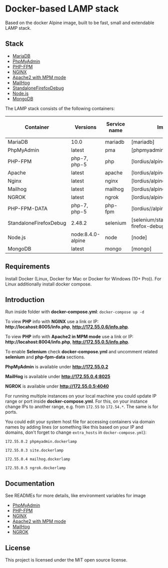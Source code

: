 # Docker-based LAMP stack
Based on the docker Alpine image, built to be fast, small and extendable LAMP stack.

## Stack
* [MariaDB](https://github.com/docker-library/mariadb)
* [PhpMyAdmin](https://github.com/phpmyadmin/phpmyadmin)
* [PHP-FPM](https://github.com/a-kom/alpine-php_fpm)
* [NGINX](https://github.com/a-kom/alpine-nginx)
* [Apache2 with MPM mode](https://github.com/a-kom/alpine-apache)
* [MailHog](https://github.com/a-kom/alpine-mailhog)
* [StandaloneFirefoxDebug](https://github.com/SeleniumHQ/docker-selenium/tree/master/StandaloneFirefoxDebug)
* [Node.js](https://github.com/nodejs/docker-node)
* [MongoDB](https://github.com/docker-library/mongo)

The LAMP stack consists of the following containers:

| Container | Versions | Service name | Image | Enabled by default |
| --------- | -------- | ------------ | ----- | ------------------ |
| MariaDB                   | 10.0               | mariadb   | [mariadb]                                    | ✓ |
| PhpMyAdmin                | latest             | pma       | [phpmyadmin/phpmyadmin]                      | ✓ |
| PHP-FPM                   | php-7, php-5       | php       | [lordius/alpine-php_fpm]                     | ✓ |
| Apache                    | latest             | apache    | [lordius/alpine-apache]                      | ✓ |
| Nginx                     | latest             | nginx     | [lordius/alpine-nginx]                       | ✓ |
| Mailhog                   | latest             | mailhog   | [lordius/alpine-mailhog]                     | ✓ |
| NGROK                     | latest             | ngrok     | [lordius/alpine-ngrok]                       | ✓ |
| PHP-FPM-DATA              | php-7, php-5       | php-fpm   | [lordius//alpine-php_fpm]                    |   |
| StandaloneFirefoxDebug    | 2.48.2             | selenium  | [selenium/standalone-firefox-debug]          |   |
| Node.js                   | node:8.4.0-alpine  | node      | [node]                                       |   |
| MongoDB                   | latest             | mongo     | [mongo]                                      |   |

## Requirements
Install Docker (Linux, Docker for Mac or Docker for Windows (10+ Pro)). For Linux additionally install docker compose.

##  Introduction
Run inside folder with **docker-compose.yml**: `docker-compose up -d`

To view **PHP** info with **NGINX** use a link or IP: **http://locahost:8005/info.php**, **http://172.55.0.6/info.php**.

To view **PHP** info with **Apache2 in MPM mode** use a link or IP: **http://locahost:8004/info.php**, **http://172.55.0.5/info.php**.

To enable **Selenium** check **docker-compose.yml** and uncomment related **selenium** and **php-fpm-data** sections.

**PhpMyAdmin** is available under **http://172.55.0.2**

**MailHog** is available under **http://172.55.0.4:8025**

**NGROK** is available under **http://172.55.0.5:4040**

For running multiple instances on your local machine you could update IP range or port inside **docker-compose.yml**. For this, on your instance change IPs to another range, e.g. from `172.55` to `172.54.*`. The same is for ports.

You could edit your system host file for accessing containers via domain names by adding lines (or something like this based on your IP and domains, don't forget to change `extra_hosts` in `docker-compose.yml`):

`172.55.0.2 phpmyadmin.dockerlamp`

`172.55.0.3 site.dockerlamp`

`172.55.0.4 mailhog.dockerlamp`

`172.55.0.5 ngrok.dockerlamp`

## Documentation
See READMEs for more details, like environment variables for image

* [PhpMyAdmin](https://github.com/phpmyadmin/docker/blob/master/README.md)
* [PHP-FPM](https://github.com/a-kom/alpine-php_fpm/blob/php-7/README.md)
* [NGINX](https://github.com/a-kom/alpine-nginx/blob/master/README.md)
* [Apache2 with MPM mode](https://github.com/a-kom/alpine-apache/blob/master/README.md)
* [MailHog](https://github.com/a-kom/alpine-mailhog/blob/master/README.md)
* [NGROK](https://github.com/a-kom/alpine-ngrok/blob/master/README.md)

## License

This project is licensed under the MIT open source license.
